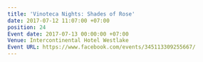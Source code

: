 ```yaml
---
title: 'Vinoteca Nights: Shades of Rose'
date: 2017-07-12 11:07:00 +07:00
position: 24
Event date: 2017-07-13 00:00:00 +07:00
Venue: Intercontinental Hotel Westlake
Event URL: https://www.facebook.com/events/345113309255667/
---
```


